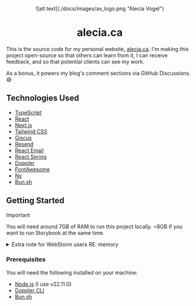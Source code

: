 <p align="center">
  ![alt text](./docs/images/av_logo.png "Alecia Vogel")
</p>
  
<h1 align="center">alecia.ca</h1>


This is the source code for my personal website, [alecia.ca](https://alecia.ca). I'm making this project open-source
so that others can learn from it, I can receive feedback, and so that potential clients can see my work.

As a bonus, it powers my blog's comment sections via GitHub Discussions. 😄

## Technologies Used

- [TypeScript](https://www.typescriptlang.org/)
- [React](https://reactjs.org/)
- [Next.js](https://nextjs.org/)
- [Tailwind CSS](https://tailwindcss.com/)
- [Giscus](https://giscus.app)
- [Resend](https://resend.com)
- [React Email](https://react.email)
- [React Spring](https://react-spring.dev)
- [Doppler](https://doppler.com)
- [FontAwesome](https://fontawesome.com)
- [Nx](https://nx.dev)
- [Bun.sh](https://bun.sh)

## Getting Started

> [!IMPORTANT]
> You will need around 7GB of RAM to run this project locally. ~8GB if you want to run Storybook at the same time.

<details>
  <summary>Extra note for WebStorm users RE: memory</summary>

  YMMV, but you will likely need to 
  [increase WebStorm's memory heap](https://www.jetbrains.com/help/webstorm/how-to-improve-product-performance.html#ws_improve_performance_increase_memory_heap_via_ide) 
  to 4096MiB. The default of 2048MiB was not enough *for me* to run this project.
  Sowwy 🥺👉👈
</details>

### Prerequisites

You will need the following installed on your machine:
- [Node.js](https://nodejs.org/en/) (I use v22.11.0)
- [Doppler CLI](https://docs.doppler.com/docs/install-cli)
- [Bun.sh](https://bun.sh/docs/installation)
